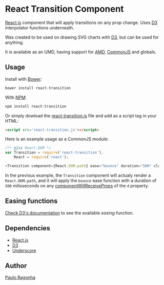 # React Transition Component

[React.js](http://reactjs.com/) component that will apply transitions on any prop change. Uses [D3](http://d3js.org/) interpolator functions underneath.

Was created to be used on drawing SVG charts with [D3](http://d3js.org/), but can be used for anything.

It is available as an UMD, having support for [AMD](https://github.com/amdjs/amdjs-api/wiki/AMD), [CommonJS](http://wiki.commonjs.org/wiki/CommonJS) and globals.

## Usage

Install with [Bower](http://bower.io/):

```bash
bower install react-transition
```

With [NPM](http://npmjs.org/):

```bash
npm install react-transition
```

Or simply dowload the [react-transition.js](https://raw.githubusercontent.com/pirelenito/react-transition/master/react-transition.js) file and add as a script tag in your HTML:

```html
<script src='react-transition.js'></script>
```

Here is an example usage as a CommonJS module:

```js
/** @jsx React.DOM */
var Transition = require('react-transition'),
    React = require('react');

<Transition component={React.DOM.path} ease="bounce" duration="500" className="link" d={diagonal(link)}/>
```

In the previous example, the `Transition` component will actualy render a `React.DOM.path`, and it will apply the `bounce` ease function with a duration of `500` milisseconds on any [componentWillReceiveProps](http://facebook.github.io/react/docs/component-specs.html#updating-componentwillreceiveprops) of the `d` property.

## Easing functions

[Check D3's documentation](https://github.com/mbostock/d3/wiki/Transitions#d3_ease) to see the available *easing* function.

## Dependencies

* [React.js](http://reactjs.com/)
* [D3](http://d3js.org/)
* [Underscore](http://underscorejs.org/)


## Author

[Paulo Ragonha](http://paulo.ragonha.me/)
